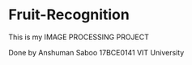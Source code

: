 # Fruit-Recognition
This is my IMAGE PROCESSING PROJECT

Done by 
Anshuman Saboo
17BCE0141
VIT University

